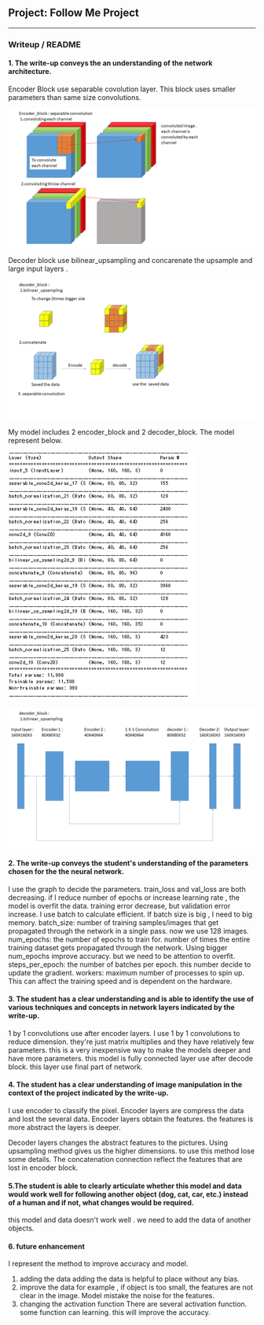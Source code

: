 ## Project: Follow Me Project
---
### Writeup / README

#### 1. The write-up conveys the an understanding of the network architecture.
[//]: # (Image References)

[image1]: encoder_block.png
[image2]: decoder_block.png
[image3]: model_weights.PNG
[image4]: layers.png
Encoder Block use separable covolution layer. This block uses  smaller parameters than same size convolutions.


![alt text][image1]


Decoder block use bilinear_upsampling and concarenate the upsample and large input layers .

![alt text][image2]

My model includes 2 encoder_block and 2 decoder_block.
The model represent below.

![alt text][image3]


![alt text][image4]

#### 2. The write-up conveys the student's understanding of the parameters chosen for the the neural network.

I use the graph to decide the parameters.
train_loss and val_loss are both decreasing.
if I reduce number of epochs or increase learning rate , the model is overfit the data. training error decrease, but validation error increase.
I use batch to calculate efficient.
If batch size is big , I need to big memory.
batch_size: number of training samples/images that get propagated through the network in a single pass. now we use 128 images.
num_epochs: the number of epochs to train for. number of times the entire training dataset gets propagated through the network.
Using bigger num_epochs improve accuracy. but we need to be attention to overfit.
steps_per_epoch: the number of batches per epoch. this number decide to update the gradient.
workers: maximum number of processes to spin up. This can affect the training speed and is dependent on the hardware.



#### 3. The student has a clear understanding and is able to identify the use of various techniques and concepts in network layers indicated by the write-up.

1 by 1 convolutions use  after encoder layers. I use 1 by 1 convolutions to reduce dimension.
they're just matrix multiplies and they have relatively few parameters. this is a very inexpensive  way to make the models deeper and have more parameters.
this model is
fully connected layer use after decode block. this layer  use final part of network.

#### 4. The student has a clear understanding of image manipulation in the context of the project indicated by the write-up.

I use encoder to classify the pixel.
Encoder layers are compress the data and lost the several data. Encoder layers obtain the features. the features is more abstract the layers is deeper.

Decoder layers changes the abstract features to the pictures.
Using upsampling method gives us the higher dimensions.
to use this method lose some details.
The concatenation connection reflect the features that are lost in encoder block.

#### 5.The student is able to clearly articulate whether this model and data would work well for following another object (dog, cat, car, etc.) instead of a human and if not, what changes would be required.

this model and data doesn't work well . we need to add the data of another objects.

#### 6. future enhancement

I represent the method to improve accuracy and model.

1. adding the data
adding the data is helpful to place without any bias.
2. improve the data
for example , if object is too small, the features are not clear in the image.
Model mistake the noise  for the features.
3. changing the activation function
There are several activation function. some function can learning. this will improve the accuracy.
